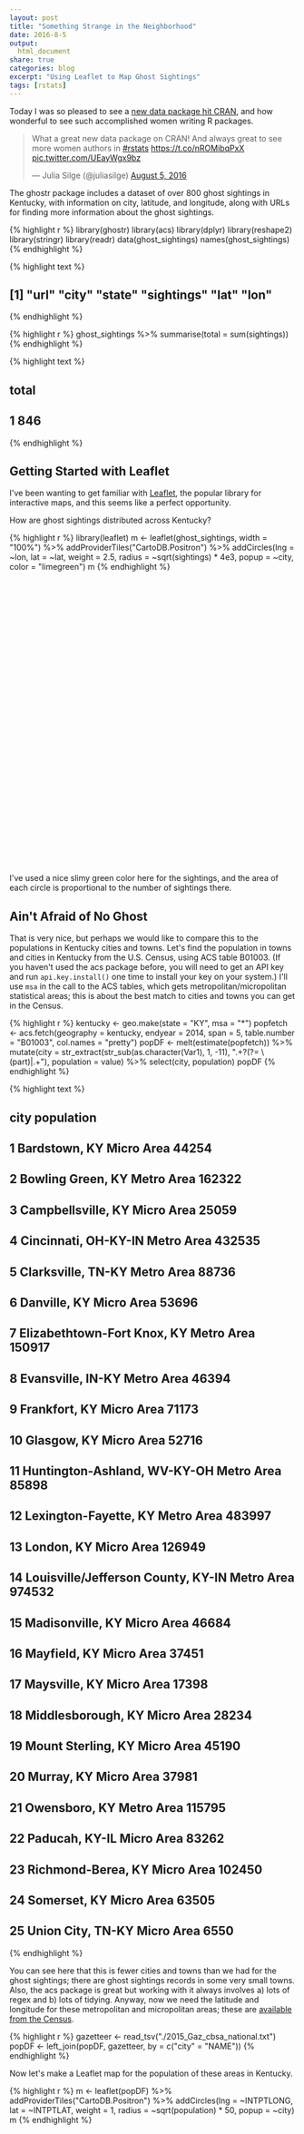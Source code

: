```yaml
---
layout: post
title: "Something Strange in the Neighborhood"
date: 2016-8-5
output:
  html_document
share: true
categories: blog
excerpt: "Using Leaflet to Map Ghost Sightings"
tags: [rstats]
---
```




Today I was so pleased to see a [new data package hit CRAN](https://cran.r-project.org/web/packages/ghostr/), and how wonderful to see such accomplished women writing R packages.

<blockquote class="twitter-tweet" data-lang="en"><p lang="en" dir="ltr">What a great new data package on CRAN! And always great to see more women authors in <a href="https://twitter.com/hashtag/rstats?src=hash">#rstats</a> <a href="https://t.co/nROMibqPxX">https://t.co/nROMibqPxX</a> <a href="https://t.co/UEayWgx9bz">pic.twitter.com/UEayWgx9bz</a></p>&mdash; Julia Silge (@juliasilge) <a href="https://twitter.com/juliasilge/status/761551224646668289">August 5, 2016</a></blockquote>
<script async src="http://platform.twitter.com/widgets.js" charset="utf-8"></script>

The ghostr package includes a dataset of over 800 ghost sightings in Kentucky, with information on city, latitude, and longitude, along with URLs for finding more information about the ghost sightings.


{% highlight r %}
library(ghostr)
library(acs)
library(dplyr)
library(reshape2)
library(stringr)
library(readr)
data(ghost_sightings)
names(ghost_sightings)
{% endhighlight %}



{% highlight text %}
## [1] "url"       "city"      "state"     "sightings" "lat"       "lon"
{% endhighlight %}



{% highlight r %}
ghost_sightings %>% summarise(total = sum(sightings))
{% endhighlight %}



{% highlight text %}
##   total
## 1   846
{% endhighlight %}

## Getting Started with Leaflet

I've been wanting to get familiar with [Leaflet](https://rstudio.github.io/leaflet/), the popular library for interactive maps, and this seems like a perfect opportunity.

How are ghost sightings distributed across Kentucky?


{% highlight r %}
library(leaflet)
m <- leaflet(ghost_sightings, width = "100%") %>%
        addProviderTiles("CartoDB.Positron") %>%
        addCircles(lng = ~lon, lat = ~lat, weight = 2.5,
                   radius = ~sqrt(sightings) * 4e3, popup = ~city,
                   color = "limegreen")
m
{% endhighlight %}

<!--html_preserve--><div id="htmlwidget-4571" style="width:100%;height:504px;" class="leaflet html-widget"></div>
<script type="application/json" data-for="htmlwidget-4571">{"x":{"calls":[{"method":"addProviderTiles","args":["CartoDB.Positron",null,null,{"errorTileUrl":"","noWrap":false,"zIndex":null,"unloadInvisibleTiles":null,"updateWhenIdle":null,"detectRetina":false,"reuseTiles":false}]},{"method":"addCircles","args":[[36.65171,36.859969,36.690899,38.959508,36.694777,36.76229,37.319255,38.489803,36.804808,36.83342,38.478414,37.734016,38.262293,36.866477,37.809228,36.870611,37.571753,37.396769,37.401992,38.592563,37.62038,39.106449,37.160043,36.964815,36.857278,37.568694,38.520628,37.545613,37.91034,37.619264,37.378667,37.476199,37.787563,36.968522,37.494236,38.062395,38.682572,37.192547,37.348702,39.02756,36.988966,38.786457,36.86505,37.538935,36.722307,37.343397,37.734253,38.680896,38.404804,37.136717,36.783977,37.417268,37.495333,37.476712,37.859248,36.90398,37.83339,36.826754,37.102841,36.759779,37.26704,36.948699,37.743376,39.083671,37.464527,38.324236,38.782844,36.978148,38.390353,37.645633,37.167268,39.112838,36.741682,38.682012,37.623154,37.274212,37.189532,37.516476,37.588949,37.094497,36.980056,37.929235,37.703065,39.016728,37.278411,36.863889,37.892149,38.1051,38.676737,36.799428,36.669649,37.066744,36.829984,37.934257,38.52258,38.4223,38.99895,37.636164,36.663447,37.916104,39.075061,36.642861,38.200906,36.722263,39.047205,36.504228,36.639778,38.209797,38.737563,36.939811,36.995884,37.601728,37.063394,37.25171,36.942589,38.332581,37.260894,38.573135,37.201154,37.892844,36.648378,37.786206,37.417267,36.764777,37.254167,36.843144,37.751726,37.762298,37.451159,37.900055,37.24954,39.066147,36.882588,37.836154,37.391768,38.293412,36.865601,37.179496,37.077313,37.49511,37.473132,37.160925,38.943118,37.866483,37.700638,37.880343,37.445046,37.553146,37.16732,37.586743,37.003698,37.943411,36.853701,37.085054,38.407567,37.619525,37.531766,39.048116,38.037297,37.348154,37.480054,36.920165,36.986434,37.936997,38.040584,37.318406,37.024533,37.493103,38.435901,37.128977,38.114254,38.252665,37.82593,37.917315,36.852033,37.328101,37.153701,37.332829,37.572876,36.741724,37.135,38.641185,37.35038,36.607257,38.150908,37.163333,36.829794,38.183971,37.683378,37.236712,38.056468,37.352862,38.050063,37.937016,37.272275,36.610333,37.071667,37.383656,39.091449,37.880634,36.665047,38.300081,37.372778,37.771907,38.144802,37.083389,37.616667,37.814538,38.209799,38.462288,38.548121,37.650351,38.310625,37.733106,37.479267,36.76203,37.142796,37.665653,37.109216,38.345068,37.397545,37.840346,37.851156,37.747857,37.74951,37.900961,37.673933,37.387048,36.828696,38.298056,38.517303,37.056179,36.84532,37.415878,38.120081,37.917388,37.752592,37.486196,38.086474,37.177022,36.753378,37.606989,38.212014,37.988399,36.694528,38.22257,37.795084,37.798376,37.092022,37.524226,38.72091,37.857173,37.685341,38.271739,37.53119,37.845637,36.832282,36.88401,36.920326,38.03173,37.868611,36.70228,36.723933,36.788419,37.60227,37.771207,38.599243,38.818093,38.052576,37.182873,37.335104,37.74258,38.137015,38.875619,37.844263,38.783396,36.565615,38.179529,37.921476,37.08311,37.999516,38.478607,37.118432,37.683107,36.723412,36.964775,36.743417,38.638125,37.862023,37.990079,36.642281,36.904809,37.178982,37.680278],[-86.261378,-83.248116,-85.134678,-84.387995,-88.278369,-85.010229,-83.970483,-82.828222,-83.64575,-83.841589,-82.637939,-82.756975,-85.057731,-83.888814,-85.466902,-89.009787,-83.70686,-82.654322,-86.875826,-85.317734,-82.269029,-84.478831,-87.02833,-82.948495,-88.350315,-84.296322,-84.384383,-86.153581,-85.316622,-82.843773,-85.903023,-83.674914,-85.672737,-86.480804,-85.148848,-85.710249,-84.065763,-86.267755,-83.476296,-84.724113,-84.59994,-84.369659,-87.835295,-87.258332,-83.622138,-85.341907,-83.547409,-85.179398,-82.600437,-85.95692,-83.228233,-86.996106,-86.221361,-87.820016,-83.918532,-83.068778,-86.632762,-83.453522,-85.30635,-89.1034,-83.212674,-84.096876,-87.703906,-84.508554,-84.506604,-85.472459,-84.605221,-82.988495,-84.294101,-84.77217,-87.692507,-84.47272,-88.295514,-84.589943,-82.723769,-87.511944,-84.11771,-82.806713,-86.0558,-88.080301,-85.612191,-86.179414,-85.864941,-84.600777,-84.658555,-83.194167,-83.445067,-85.7589,-84.330214,-88.791361,-88.528051,-84.599941,-83.770031,-82.887386,-82.717108,-83.733808,-84.626611,-86.717487,-87.47739,-85.956247,-84.447163,-83.927702,-84.873284,-86.577218,-84.559917,-88.874226,-85.796644,-84.558831,-85.058284,-83.843256,-85.911921,-85.905519,-85.422464,-87.279719,-84.008263,-82.948502,-85.498855,-82.830168,-87.178885,-86.221916,-87.166392,-82.793494,-87.480834,-88.295313,-85.786111,-83.321848,-86.413588,-84.843285,-86.90916,-86.754988,-83.193228,-84.703189,-83.878536,-87.590013,-82.729046,-83.658804,-87.488619,-85.906918,-83.391572,-82.843615,-84.815783,-83.373237,-84.544109,-82.538763,-83.973813,-86.283862,-87.143885,-83.383513,-82.92905,-84.793838,-84.161044,-84.641887,-83.157117,-88.886727,-85.378847,-84.577996,-82.790716,-84.508831,-84.896617,-82.955163,-86.293864,-83.190305,-86.947219,-86.902215,-84.503716,-84.939398,-84.075209,-87.131941,-84.967173,-84.083265,-82.603212,-85.758456,-82.401257,-82.731825,-83.354072,-87.498888,-83.761864,-88.081135,-82.752659,-88.636715,-82.776111,-83.744365,-82.694046,-83.714285,-84.683834,-82.749722,-84.849113,-83.432684,-87.916692,-87.475276,-83.943256,-84.340492,-85.545788,-85.991631,-85.891082,-88.314761,-84.748056,-87.642784,-84.495776,-84.572996,-87.442788,-83.174065,-84.268056,-87.111168,-83.764085,-88.600048,-84.409444,-82.807105,-84.252987,-85.303568,-84.999673,-84.951623,-85.487459,-86.988883,-82.518763,-83.694918,-82.92384,-82.771549,-87.881959,-85.615517,-87.76279,-85.94913,-87.354172,-84.294654,-85.969963,-82.747112,-87.546675,-82.537375,-84.116322,-82.748056,-82.697663,-85.088567,-86.887219,-87.265553,-83.614635,-84.858336,-83.068782,-84.090485,-83.126284,-84.635777,-86.190542,-87.528617,-85.223567,-85.715792,-83.958816,-85.355235,-83.704081,-87.761964,-84.604108,-85.893019,-82.958228,-87.414127,-85.222182,-84.686335,-84.661888,-83.858252,-83.534594,-85.702456,-88.520048,-85.342453,-82.597222,-85.69164,-87.262783,-83.819089,-87.113052,-82.757937,-83.318795,-84.660609,-84.729946,-83.148226,-82.579599,-84.144095,-85.074398,-84.610221,-82.417369,-84.901615,-88.811168,-82.871276,-83.259622,-88.74422,-85.943575,-85.475454,-82.826826,-86.87138,-84.470494,-89.089235,-84.159656,-84.560498,-84.66161,-84.17965,-88.738942,-84.08882,-83.302123,-83.684167],[4000,5656.85424949238,5656.85424949238,4000,4000,5656.85424949238,5656.85424949238,4000,4000,6928.20323027551,17888.5438199983,5656.85424949238,4000,6928.20323027551,5656.85424949238,4000,4000,5656.85424949238,4000,4000,4000,12000,4000,4000,8000,5656.85424949238,4000,5656.85424949238,8944.27190999916,5656.85424949238,4000,5656.85424949238,4000,17888.5438199983,6928.20323027551,4000,4000,4000,8000,8000,4000,5656.85424949238,4000,5656.85424949238,4000,6928.20323027551,8000,4000,4000,4000,5656.85424949238,4000,4000,4000,4000,4000,5656.85424949238,8000,4000,5656.85424949238,4000,17888.5438199983,4000,12000,4000,4000,5656.85424949238,5656.85424949238,8944.27190999916,8944.27190999916,6928.20323027551,5656.85424949238,4000,5656.85424949238,5656.85424949238,4000,4000,6928.20323027551,4000,5656.85424949238,5656.85424949238,4000,5656.85424949238,4000,5656.85424949238,5656.85424949238,4000,4000,12000,4000,5656.85424949238,6928.20323027551,8000,5656.85424949238,4000,5656.85424949238,5656.85424949238,5656.85424949238,24331.0501211929,24657.6560118759,14966.6295470958,4000,5656.85424949238,4000,4000,4000,4000,11313.7084989848,6928.20323027551,5656.85424949238,6928.20323027551,4000,4000,4000,4000,8000,4000,4000,8944.27190999916,6928.20323027551,4000,4000,4000,5656.85424949238,4000,5656.85424949238,4000,5656.85424949238,8000,4000,8000,4000,4000,14422.205101856,5656.85424949238,4000,5656.85424949238,8944.27190999916,4000,4000,5656.85424949238,4000,4000,6928.20323027551,5656.85424949238,4000,8000,5656.85424949238,4000,4000,5656.85424949238,4000,4000,4000,5656.85424949238,9797.95897113271,6928.20323027551,8000,8944.27190999916,5656.85424949238,4000,4000,6928.20323027551,5656.85424949238,8944.27190999916,8944.27190999916,5656.85424949238,8944.27190999916,4000,8944.27190999916,4000,12649.1106406735,4000,5656.85424949238,4000,5656.85424949238,4000,5656.85424949238,4000,8000,5656.85424949238,4000,4000,13856.406460551,4000,4000,6928.20323027551,4000,5656.85424949238,4000,8000,6928.20323027551,4000,4000,5656.85424949238,13266.4991614216,4000,4000,16000,8000,6928.20323027551,4000,4000,24331.0501211929,6928.20323027551,11313.7084989848,4000,4000,6928.20323027551,4000,4000,9797.95897113271,4000,4000,6928.20323027551,6928.20323027551,4000,5656.85424949238,5656.85424949238,4000,4000,8000,4000,10583.0052442584,4000,5656.85424949238,5656.85424949238,4000,5656.85424949238,4000,4000,5656.85424949238,4000,5656.85424949238,8000,4000,4000,5656.85424949238,4000,4000,11313.7084989848,4000,5656.85424949238,8000,4000,5656.85424949238,4000,4000,12000,4000,5656.85424949238,4000,5656.85424949238,4000,8000,4000,4000,4000,8000,10583.0052442584,4000,9797.95897113271,5656.85424949238,4000,6928.20323027551,4000,4000,4000,5656.85424949238,4000,5656.85424949238,5656.85424949238,4000,6928.20323027551,8000,5656.85424949238,5656.85424949238,5656.85424949238,6928.20323027551,4000,5656.85424949238,4000,5656.85424949238,6928.20323027551,5656.85424949238,4000,9797.95897113271,4000,6928.20323027551,11313.7084989848,4000,4000,4000,4000],null,null,{"lineCap":null,"lineJoin":null,"clickable":true,"pointerEvents":null,"className":"","stroke":true,"color":"limegreen","weight":2.5,"opacity":0.5,"fill":true,"fillColor":"limegreen","fillOpacity":0.2,"dashArray":null},["Adolphus","Ages Brookside","Albany","Alexandria","Almo","Alpha","Annville","Argillite","Arjay","Artemus","Ashland","Auxier","Bagdad","Barbourville","Bardstown","Bardwell","Beattyville","Beaver","Beaver Dam","Bedford","Belfry","Bellevue","Belton","Benham","Benton","Berea","Berry","Big Clifty","Bloomfield","Blue River","Bonnieville","Booneville","Boston","Bowling Green","Bradfordsville","Brooks","Brooksville","Brownsville","Buckhorn","Burlington","Burnside","Butler","Cadiz","Calhoun","Calvin","Campbellsville","Campton","Carrollton","Catlettsburg","Cave City","Cawood","Centertown","Clarkson","Clay","Clay City","Closplint","Cloverport","Coldiron","Columbia","Columbus","Combs","Corbin","Corydon","Covington","Crab Orchard","Crestwood","Crittenden","Cumberland","Cynthiana","Danville","Dawson Springs","Dayton","Dexter","Dry Ridge","Dwale","Earlington","East Bernstadt","Eastern","Eastview","Eddyville","Edmonton","Ekron","Elizabethtown","Erlanger","Eubank","Evarts","Ezel","Fairdale","Falmouth","Fancy Farm","Farmington","Ferguson","Flat Lick","Flatgap","Flatwoods","Flemingsburg","Florence","Fordsville","Fort Campbell","Fort Knox","Fort Thomas","Frakes","Frankfort","Franklin","Ft Mitchell","Fulton","Gamaliel","Georgetown","Ghent","Girdler","Glasgow","Glendale","Gradyville","Graham","Gray","Grayson","Greensburg","Greenup","Greenville","Guston","Guthrie","Hagerhill","Hanson","Hardin","Hardyville","Harlan","Harned","Harrodsburg","Hartford","Hawesville","Hazard","Hebron","Heidrick","Henderson","Hi Hat","Hillsboro","Hopkinsville","Horse Cave","Hoskinston","Hueysville","Hustonville","Hyden","Independence","Inez","Irvine","Irvington","Island","Jackson","Jeremiah","Junction City","Keavy","Keene","Kenvir","Kevil","La Grange","Lancaster","Langley","Latonia","Lawrenceburg","Leburn","Leitchfield","Lejunior","Lewisburg","Lewisport","Lexington","Liberty","Lily","Livermore","Lockport","London","Louisa","Louisville","Lovely","Lowmansville","Loyall","Madisonville","Manchester","Marion","Martin","Mayfield","Mayking","Maysville","Melvin","Middlesboro","Midway","Millstone","Monticello","Morehead","Morganfield","Mortons Gap","Mount Sterling","Mount Vernon","Mount Washington","Muldraugh","Munfordville","Murray","Nancy","Nebo","Newport","Nicholasville","Oak Grove","Olive Hill","Orlando","Owensboro","Owingsville","Paducah","Paint Lick","Paintsville","Paris","Pendleton","Perry Park","Perryville","Pewee Valley","Philpot","Pikeville","Pineville","Premium","Prestonsburg","Princeton","Prospect","Providence","Radcliff","Reed","Richmond","Rineyville","River","Robards","Robinson Creek","Rockholds","Rush","Russell","Russell Springs","Russellville","Sacramento","Salt Lick","Salvisa","Salyersville","Sandgap","Sandy Hook","Science Hill","Scottsville","Sebree","Shelbyville","Shepherdsville","Siler","Simpsonville","Slade","Smith Mills","Somerset","Sonora","South Shore","Spottsville","Springfield","Stamping Ground","Stanford","Stanton","Stoney Fork","Summer Shade","Symsonia","Taylorsville","Tomahawk","Tompkinsville","Trenton","Trosper","Utica","Van Lear","Vanceburg","Verona","Versailles","Viper","Virgie","Waco","Waddy","Walton","Warfield","Warsaw","Water Valley","Webbville","West Liberty","West Paducah","West Point","Westport","Whitesburg","Whitesville","Whitley City","Wickliffe","Williamsburg","Williamstown","Wilmore","Winchester","Wingo","Woodbine","Wooton","Zoe"]]}],"limits":{"lat":[36.504228,39.112838],"lng":[-89.1034,-82.269029]}},"evals":[],"jsHooks":[]}</script><!--/html_preserve-->

I've used a nice slimy green color here for the sightings, and the area of each circle is proportional to the number of sightings there.

## Ain't Afraid of No Ghost

That is very nice, but perhaps we would like to compare this to the populations in Kentucky cities and towns. Let's find the population in towns and cities in Kentucky from the U.S. Census, using ACS table B01003. (If you haven't used the acs package before, you will need to get an API key and run `api.key.install()` one time to install your key on your system.) I'll use `msa` in the call to the ACS tables, which gets metropolitan/micropolitan statistical areas; this is about the best match to cities and towns you can get in the Census.


{% highlight r %}
kentucky <- geo.make(state = "KY", msa = "*")
popfetch <- acs.fetch(geography = kentucky, 
                      endyear = 2014,
                      span = 5, 
                      table.number = "B01003",
                      col.names = "pretty")
popDF <- melt(estimate(popfetch)) %>%
        mutate(city = str_extract(str_sub(as.character(Var1), 1, -11), ".+?(?= \\(part)|.+"),
               population = value) %>%
        select(city, population)
popDF
{% endhighlight %}



{% highlight text %}
##                                             city population
## 1                       Bardstown, KY Micro Area      44254
## 2                   Bowling Green, KY Metro Area     162322
## 3                  Campbellsville, KY Micro Area      25059
## 4                Cincinnati, OH-KY-IN Metro Area     432535
## 5                  Clarksville, TN-KY Metro Area      88736
## 6                        Danville, KY Micro Area      53696
## 7         Elizabethtown-Fort Knox, KY Metro Area     150917
## 8                   Evansville, IN-KY Metro Area      46394
## 9                       Frankfort, KY Micro Area      71173
## 10                        Glasgow, KY Micro Area      52716
## 11       Huntington-Ashland, WV-KY-OH Metro Area      85898
## 12              Lexington-Fayette, KY Metro Area     483997
## 13                         London, KY Micro Area     126949
## 14 Louisville/Jefferson County, KY-IN Metro Area     974532
## 15                   Madisonville, KY Micro Area      46684
## 16                       Mayfield, KY Micro Area      37451
## 17                      Maysville, KY Micro Area      17398
## 18                 Middlesborough, KY Micro Area      28234
## 19                 Mount Sterling, KY Micro Area      45190
## 20                         Murray, KY Micro Area      37981
## 21                      Owensboro, KY Metro Area     115795
## 22                     Paducah, KY-IL Micro Area      83262
## 23                 Richmond-Berea, KY Micro Area     102450
## 24                       Somerset, KY Micro Area      63505
## 25                  Union City, TN-KY Micro Area       6550
{% endhighlight %}

You can see here that this is fewer cities and towns than we had for the ghost sightings; there are ghost sightings records in some very small towns. Also, the acs package is great but working with it always involves a) lots of regex and b) lots of tidying. Anyway, now we need the latitude and longitude for these metropolitan and micropolitan areas; these are [available from the Census](https://www.census.gov/geo/maps-data/data/gazetteer2015.html). 


{% highlight r %}
gazetteer <- read_tsv("./2015_Gaz_cbsa_national.txt")
popDF <- left_join(popDF, gazetteer, by = c("city" = "NAME"))
{% endhighlight %}

Now let's make a Leaflet map for the population of these areas in Kentucky.


{% highlight r %}
m <- leaflet(popDF) %>%
        addProviderTiles("CartoDB.Positron") %>%
        addCircles(lng = ~INTPTLONG, lat = ~INTPTLAT, weight = 1,
                   radius = ~sqrt(population) * 50, popup = ~city)
m
{% endhighlight %}

<!--html_preserve--><div id="htmlwidget-9825" style="width:504px;height:504px;" class="leaflet html-widget"></div>
<script type="application/json" data-for="htmlwidget-9825">{"x":{"calls":[{"method":"addProviderTiles","args":["CartoDB.Positron",null,null,{"errorTileUrl":"","noWrap":false,"zIndex":null,"unloadInvisibleTiles":null,"updateWhenIdle":null,"detectRetina":false,"reuseTiles":false}]},{"method":"addCircles","args":[[37.803188,37.046821,37.366184,39.069458,36.749207,37.507848,37.73298,38.02007,38.120504,36.967571,38.373691,38.102844,36.92061,38.33524,37.31107,36.723344,38.594164,36.72268,38.036623,36.620978,37.693723,37.134181,37.57168,37.108312,36.408823],[-85.465955,-86.397068,-85.327836,-84.427153,-87.558283,-84.735684,-85.972171,-87.586166,-84.938336,-85.815497,-82.385193,-84.438572,-84.045368,-85.668941,-87.542196,-88.649897,-83.828006,-83.681046,-83.74588,-88.274086,-87.077058,-88.656668,-84.296264,-84.579986,-89.162683],[10518.3173559272,20144.6022546984,7915.01737205927,32883.6965683604,14894.2942095287,11586.1986863682,19424.0186367291,10769.6332342378,13339.1341548093,11479.982578384,14654.1802909613,34784.9464567649,17814.9515856766,49359.1936725064,10803.2402546643,9676.13042491677,6595.07391922183,8401.48796345028,10628.9698466032,9744.35734155927,17014.3321937712,14427.5777592775,16003.9057732792,12600.0992059587,4046.60351405966],null,null,{"lineCap":null,"lineJoin":null,"clickable":true,"pointerEvents":null,"className":"","stroke":true,"color":"#03F","weight":1,"opacity":0.5,"fill":true,"fillColor":"#03F","fillOpacity":0.2,"dashArray":null},["Bardstown, KY Micro Area","Bowling Green, KY Metro Area","Campbellsville, KY Micro Area","Cincinnati, OH-KY-IN Metro Area","Clarksville, TN-KY Metro Area","Danville, KY Micro Area","Elizabethtown-Fort Knox, KY Metro Area","Evansville, IN-KY Metro Area","Frankfort, KY Micro Area","Glasgow, KY Micro Area","Huntington-Ashland, WV-KY-OH Metro Area","Lexington-Fayette, KY Metro Area","London, KY Micro Area","Louisville/Jefferson County, KY-IN Metro Area","Madisonville, KY Micro Area","Mayfield, KY Micro Area","Maysville, KY Micro Area","Middlesborough, KY Micro Area","Mount Sterling, KY Micro Area","Murray, KY Micro Area","Owensboro, KY Metro Area","Paducah, KY-IL Micro Area","Richmond-Berea, KY Micro Area","Somerset, KY Micro Area","Union City, TN-KY Micro Area"]]}],"limits":{"lat":[36.408823,39.069458],"lng":[-89.162683,-82.385193]}},"evals":[],"jsHooks":[]}</script><!--/html_preserve-->

Actually, let's bind these data frames together and map them at the same time to compare.


{% highlight r %}
mapDF <- bind_rows(popDF %>%
                           mutate(lat = INTPTLAT, long = INTPTLONG, 
                                  weight = 1, radius = sqrt(population) * 50, 
                                  type = "Population") %>%
                           select(lat, long, city, weight, radius, type),
                   ghost_sightings %>% 
                           mutate(lat = lat, long = lon, city = city, 
                                  weight = 2.5, radius = sqrt(sightings) * 4e3, 
                                  type = "Ghost Sighting") %>%
                           select(lat, long, city, weight, radius, type))
typepal <- colorFactor(c("limegreen", "blue"), mapDF$type)
m <- leaflet(mapDF) %>%
        addProviderTiles("CartoDB.Positron") %>%
        addCircles(lng = ~long, lat = ~lat, weight = ~weight,
                   radius = ~radius, popup = ~city, color = ~typepal(type)) %>%
        addLegend(pal = typepal, values = ~type, title = NULL)
m
{% endhighlight %}

<!--html_preserve--><div id="htmlwidget-329" style="width:504px;height:504px;" class="leaflet html-widget"></div>
<script type="application/json" data-for="htmlwidget-329">{"x":{"calls":[{"method":"addProviderTiles","args":["CartoDB.Positron",null,null,{"errorTileUrl":"","noWrap":false,"zIndex":null,"unloadInvisibleTiles":null,"updateWhenIdle":null,"detectRetina":false,"reuseTiles":false}]},{"method":"addCircles","args":[[37.803188,37.046821,37.366184,39.069458,36.749207,37.507848,37.73298,38.02007,38.120504,36.967571,38.373691,38.102844,36.92061,38.33524,37.31107,36.723344,38.594164,36.72268,38.036623,36.620978,37.693723,37.134181,37.57168,37.108312,36.408823,36.65171,36.859969,36.690899,38.959508,36.694777,36.76229,37.319255,38.489803,36.804808,36.83342,38.478414,37.734016,38.262293,36.866477,37.809228,36.870611,37.571753,37.396769,37.401992,38.592563,37.62038,39.106449,37.160043,36.964815,36.857278,37.568694,38.520628,37.545613,37.91034,37.619264,37.378667,37.476199,37.787563,36.968522,37.494236,38.062395,38.682572,37.192547,37.348702,39.02756,36.988966,38.786457,36.86505,37.538935,36.722307,37.343397,37.734253,38.680896,38.404804,37.136717,36.783977,37.417268,37.495333,37.476712,37.859248,36.90398,37.83339,36.826754,37.102841,36.759779,37.26704,36.948699,37.743376,39.083671,37.464527,38.324236,38.782844,36.978148,38.390353,37.645633,37.167268,39.112838,36.741682,38.682012,37.623154,37.274212,37.189532,37.516476,37.588949,37.094497,36.980056,37.929235,37.703065,39.016728,37.278411,36.863889,37.892149,38.1051,38.676737,36.799428,36.669649,37.066744,36.829984,37.934257,38.52258,38.4223,38.99895,37.636164,36.663447,37.916104,39.075061,36.642861,38.200906,36.722263,39.047205,36.504228,36.639778,38.209797,38.737563,36.939811,36.995884,37.601728,37.063394,37.25171,36.942589,38.332581,37.260894,38.573135,37.201154,37.892844,36.648378,37.786206,37.417267,36.764777,37.254167,36.843144,37.751726,37.762298,37.451159,37.900055,37.24954,39.066147,36.882588,37.836154,37.391768,38.293412,36.865601,37.179496,37.077313,37.49511,37.473132,37.160925,38.943118,37.866483,37.700638,37.880343,37.445046,37.553146,37.16732,37.586743,37.003698,37.943411,36.853701,37.085054,38.407567,37.619525,37.531766,39.048116,38.037297,37.348154,37.480054,36.920165,36.986434,37.936997,38.040584,37.318406,37.024533,37.493103,38.435901,37.128977,38.114254,38.252665,37.82593,37.917315,36.852033,37.328101,37.153701,37.332829,37.572876,36.741724,37.135,38.641185,37.35038,36.607257,38.150908,37.163333,36.829794,38.183971,37.683378,37.236712,38.056468,37.352862,38.050063,37.937016,37.272275,36.610333,37.071667,37.383656,39.091449,37.880634,36.665047,38.300081,37.372778,37.771907,38.144802,37.083389,37.616667,37.814538,38.209799,38.462288,38.548121,37.650351,38.310625,37.733106,37.479267,36.76203,37.142796,37.665653,37.109216,38.345068,37.397545,37.840346,37.851156,37.747857,37.74951,37.900961,37.673933,37.387048,36.828696,38.298056,38.517303,37.056179,36.84532,37.415878,38.120081,37.917388,37.752592,37.486196,38.086474,37.177022,36.753378,37.606989,38.212014,37.988399,36.694528,38.22257,37.795084,37.798376,37.092022,37.524226,38.72091,37.857173,37.685341,38.271739,37.53119,37.845637,36.832282,36.88401,36.920326,38.03173,37.868611,36.70228,36.723933,36.788419,37.60227,37.771207,38.599243,38.818093,38.052576,37.182873,37.335104,37.74258,38.137015,38.875619,37.844263,38.783396,36.565615,38.179529,37.921476,37.08311,37.999516,38.478607,37.118432,37.683107,36.723412,36.964775,36.743417,38.638125,37.862023,37.990079,36.642281,36.904809,37.178982,37.680278],[-85.465955,-86.397068,-85.327836,-84.427153,-87.558283,-84.735684,-85.972171,-87.586166,-84.938336,-85.815497,-82.385193,-84.438572,-84.045368,-85.668941,-87.542196,-88.649897,-83.828006,-83.681046,-83.74588,-88.274086,-87.077058,-88.656668,-84.296264,-84.579986,-89.162683,-86.261378,-83.248116,-85.134678,-84.387995,-88.278369,-85.010229,-83.970483,-82.828222,-83.64575,-83.841589,-82.637939,-82.756975,-85.057731,-83.888814,-85.466902,-89.009787,-83.70686,-82.654322,-86.875826,-85.317734,-82.269029,-84.478831,-87.02833,-82.948495,-88.350315,-84.296322,-84.384383,-86.153581,-85.316622,-82.843773,-85.903023,-83.674914,-85.672737,-86.480804,-85.148848,-85.710249,-84.065763,-86.267755,-83.476296,-84.724113,-84.59994,-84.369659,-87.835295,-87.258332,-83.622138,-85.341907,-83.547409,-85.179398,-82.600437,-85.95692,-83.228233,-86.996106,-86.221361,-87.820016,-83.918532,-83.068778,-86.632762,-83.453522,-85.30635,-89.1034,-83.212674,-84.096876,-87.703906,-84.508554,-84.506604,-85.472459,-84.605221,-82.988495,-84.294101,-84.77217,-87.692507,-84.47272,-88.295514,-84.589943,-82.723769,-87.511944,-84.11771,-82.806713,-86.0558,-88.080301,-85.612191,-86.179414,-85.864941,-84.600777,-84.658555,-83.194167,-83.445067,-85.7589,-84.330214,-88.791361,-88.528051,-84.599941,-83.770031,-82.887386,-82.717108,-83.733808,-84.626611,-86.717487,-87.47739,-85.956247,-84.447163,-83.927702,-84.873284,-86.577218,-84.559917,-88.874226,-85.796644,-84.558831,-85.058284,-83.843256,-85.911921,-85.905519,-85.422464,-87.279719,-84.008263,-82.948502,-85.498855,-82.830168,-87.178885,-86.221916,-87.166392,-82.793494,-87.480834,-88.295313,-85.786111,-83.321848,-86.413588,-84.843285,-86.90916,-86.754988,-83.193228,-84.703189,-83.878536,-87.590013,-82.729046,-83.658804,-87.488619,-85.906918,-83.391572,-82.843615,-84.815783,-83.373237,-84.544109,-82.538763,-83.973813,-86.283862,-87.143885,-83.383513,-82.92905,-84.793838,-84.161044,-84.641887,-83.157117,-88.886727,-85.378847,-84.577996,-82.790716,-84.508831,-84.896617,-82.955163,-86.293864,-83.190305,-86.947219,-86.902215,-84.503716,-84.939398,-84.075209,-87.131941,-84.967173,-84.083265,-82.603212,-85.758456,-82.401257,-82.731825,-83.354072,-87.498888,-83.761864,-88.081135,-82.752659,-88.636715,-82.776111,-83.744365,-82.694046,-83.714285,-84.683834,-82.749722,-84.849113,-83.432684,-87.916692,-87.475276,-83.943256,-84.340492,-85.545788,-85.991631,-85.891082,-88.314761,-84.748056,-87.642784,-84.495776,-84.572996,-87.442788,-83.174065,-84.268056,-87.111168,-83.764085,-88.600048,-84.409444,-82.807105,-84.252987,-85.303568,-84.999673,-84.951623,-85.487459,-86.988883,-82.518763,-83.694918,-82.92384,-82.771549,-87.881959,-85.615517,-87.76279,-85.94913,-87.354172,-84.294654,-85.969963,-82.747112,-87.546675,-82.537375,-84.116322,-82.748056,-82.697663,-85.088567,-86.887219,-87.265553,-83.614635,-84.858336,-83.068782,-84.090485,-83.126284,-84.635777,-86.190542,-87.528617,-85.223567,-85.715792,-83.958816,-85.355235,-83.704081,-87.761964,-84.604108,-85.893019,-82.958228,-87.414127,-85.222182,-84.686335,-84.661888,-83.858252,-83.534594,-85.702456,-88.520048,-85.342453,-82.597222,-85.69164,-87.262783,-83.819089,-87.113052,-82.757937,-83.318795,-84.660609,-84.729946,-83.148226,-82.579599,-84.144095,-85.074398,-84.610221,-82.417369,-84.901615,-88.811168,-82.871276,-83.259622,-88.74422,-85.943575,-85.475454,-82.826826,-86.87138,-84.470494,-89.089235,-84.159656,-84.560498,-84.66161,-84.17965,-88.738942,-84.08882,-83.302123,-83.684167],[10518.3173559272,20144.6022546984,7915.01737205927,32883.6965683604,14894.2942095287,11586.1986863682,19424.0186367291,10769.6332342378,13339.1341548093,11479.982578384,14654.1802909613,34784.9464567649,17814.9515856766,49359.1936725064,10803.2402546643,9676.13042491677,6595.07391922183,8401.48796345028,10628.9698466032,9744.35734155927,17014.3321937712,14427.5777592775,16003.9057732792,12600.0992059587,4046.60351405966,4000,5656.85424949238,5656.85424949238,4000,4000,5656.85424949238,5656.85424949238,4000,4000,6928.20323027551,17888.5438199983,5656.85424949238,4000,6928.20323027551,5656.85424949238,4000,4000,5656.85424949238,4000,4000,4000,12000,4000,4000,8000,5656.85424949238,4000,5656.85424949238,8944.27190999916,5656.85424949238,4000,5656.85424949238,4000,17888.5438199983,6928.20323027551,4000,4000,4000,8000,8000,4000,5656.85424949238,4000,5656.85424949238,4000,6928.20323027551,8000,4000,4000,4000,5656.85424949238,4000,4000,4000,4000,4000,5656.85424949238,8000,4000,5656.85424949238,4000,17888.5438199983,4000,12000,4000,4000,5656.85424949238,5656.85424949238,8944.27190999916,8944.27190999916,6928.20323027551,5656.85424949238,4000,5656.85424949238,5656.85424949238,4000,4000,6928.20323027551,4000,5656.85424949238,5656.85424949238,4000,5656.85424949238,4000,5656.85424949238,5656.85424949238,4000,4000,12000,4000,5656.85424949238,6928.20323027551,8000,5656.85424949238,4000,5656.85424949238,5656.85424949238,5656.85424949238,24331.0501211929,24657.6560118759,14966.6295470958,4000,5656.85424949238,4000,4000,4000,4000,11313.7084989848,6928.20323027551,5656.85424949238,6928.20323027551,4000,4000,4000,4000,8000,4000,4000,8944.27190999916,6928.20323027551,4000,4000,4000,5656.85424949238,4000,5656.85424949238,4000,5656.85424949238,8000,4000,8000,4000,4000,14422.205101856,5656.85424949238,4000,5656.85424949238,8944.27190999916,4000,4000,5656.85424949238,4000,4000,6928.20323027551,5656.85424949238,4000,8000,5656.85424949238,4000,4000,5656.85424949238,4000,4000,4000,5656.85424949238,9797.95897113271,6928.20323027551,8000,8944.27190999916,5656.85424949238,4000,4000,6928.20323027551,5656.85424949238,8944.27190999916,8944.27190999916,5656.85424949238,8944.27190999916,4000,8944.27190999916,4000,12649.1106406735,4000,5656.85424949238,4000,5656.85424949238,4000,5656.85424949238,4000,8000,5656.85424949238,4000,4000,13856.406460551,4000,4000,6928.20323027551,4000,5656.85424949238,4000,8000,6928.20323027551,4000,4000,5656.85424949238,13266.4991614216,4000,4000,16000,8000,6928.20323027551,4000,4000,24331.0501211929,6928.20323027551,11313.7084989848,4000,4000,6928.20323027551,4000,4000,9797.95897113271,4000,4000,6928.20323027551,6928.20323027551,4000,5656.85424949238,5656.85424949238,4000,4000,8000,4000,10583.0052442584,4000,5656.85424949238,5656.85424949238,4000,5656.85424949238,4000,4000,5656.85424949238,4000,5656.85424949238,8000,4000,4000,5656.85424949238,4000,4000,11313.7084989848,4000,5656.85424949238,8000,4000,5656.85424949238,4000,4000,12000,4000,5656.85424949238,4000,5656.85424949238,4000,8000,4000,4000,4000,8000,10583.0052442584,4000,9797.95897113271,5656.85424949238,4000,6928.20323027551,4000,4000,4000,5656.85424949238,4000,5656.85424949238,5656.85424949238,4000,6928.20323027551,8000,5656.85424949238,5656.85424949238,5656.85424949238,6928.20323027551,4000,5656.85424949238,4000,5656.85424949238,6928.20323027551,5656.85424949238,4000,9797.95897113271,4000,6928.20323027551,11313.7084989848,4000,4000,4000,4000],null,null,{"lineCap":null,"lineJoin":null,"clickable":true,"pointerEvents":null,"className":"","stroke":true,"color":["#0000FF","#0000FF","#0000FF","#0000FF","#0000FF","#0000FF","#0000FF","#0000FF","#0000FF","#0000FF","#0000FF","#0000FF","#0000FF","#0000FF","#0000FF","#0000FF","#0000FF","#0000FF","#0000FF","#0000FF","#0000FF","#0000FF","#0000FF","#0000FF","#0000FF","#32CD32","#32CD32","#32CD32","#32CD32","#32CD32","#32CD32","#32CD32","#32CD32","#32CD32","#32CD32","#32CD32","#32CD32","#32CD32","#32CD32","#32CD32","#32CD32","#32CD32","#32CD32","#32CD32","#32CD32","#32CD32","#32CD32","#32CD32","#32CD32","#32CD32","#32CD32","#32CD32","#32CD32","#32CD32","#32CD32","#32CD32","#32CD32","#32CD32","#32CD32","#32CD32","#32CD32","#32CD32","#32CD32","#32CD32","#32CD32","#32CD32","#32CD32","#32CD32","#32CD32","#32CD32","#32CD32","#32CD32","#32CD32","#32CD32","#32CD32","#32CD32","#32CD32","#32CD32","#32CD32","#32CD32","#32CD32","#32CD32","#32CD32","#32CD32","#32CD32","#32CD32","#32CD32","#32CD32","#32CD32","#32CD32","#32CD32","#32CD32","#32CD32","#32CD32","#32CD32","#32CD32","#32CD32","#32CD32","#32CD32","#32CD32","#32CD32","#32CD32","#32CD32","#32CD32","#32CD32","#32CD32","#32CD32","#32CD32","#32CD32","#32CD32","#32CD32","#32CD32","#32CD32","#32CD32","#32CD32","#32CD32","#32CD32","#32CD32","#32CD32","#32CD32","#32CD32","#32CD32","#32CD32","#32CD32","#32CD32","#32CD32","#32CD32","#32CD32","#32CD32","#32CD32","#32CD32","#32CD32","#32CD32","#32CD32","#32CD32","#32CD32","#32CD32","#32CD32","#32CD32","#32CD32","#32CD32","#32CD32","#32CD32","#32CD32","#32CD32","#32CD32","#32CD32","#32CD32","#32CD32","#32CD32","#32CD32","#32CD32","#32CD32","#32CD32","#32CD32","#32CD32","#32CD32","#32CD32","#32CD32","#32CD32","#32CD32","#32CD32","#32CD32","#32CD32","#32CD32","#32CD32","#32CD32","#32CD32","#32CD32","#32CD32","#32CD32","#32CD32","#32CD32","#32CD32","#32CD32","#32CD32","#32CD32","#32CD32","#32CD32","#32CD32","#32CD32","#32CD32","#32CD32","#32CD32","#32CD32","#32CD32","#32CD32","#32CD32","#32CD32","#32CD32","#32CD32","#32CD32","#32CD32","#32CD32","#32CD32","#32CD32","#32CD32","#32CD32","#32CD32","#32CD32","#32CD32","#32CD32","#32CD32","#32CD32","#32CD32","#32CD32","#32CD32","#32CD32","#32CD32","#32CD32","#32CD32","#32CD32","#32CD32","#32CD32","#32CD32","#32CD32","#32CD32","#32CD32","#32CD32","#32CD32","#32CD32","#32CD32","#32CD32","#32CD32","#32CD32","#32CD32","#32CD32","#32CD32","#32CD32","#32CD32","#32CD32","#32CD32","#32CD32","#32CD32","#32CD32","#32CD32","#32CD32","#32CD32","#32CD32","#32CD32","#32CD32","#32CD32","#32CD32","#32CD32","#32CD32","#32CD32","#32CD32","#32CD32","#32CD32","#32CD32","#32CD32","#32CD32","#32CD32","#32CD32","#32CD32","#32CD32","#32CD32","#32CD32","#32CD32","#32CD32","#32CD32","#32CD32","#32CD32","#32CD32","#32CD32","#32CD32","#32CD32","#32CD32","#32CD32","#32CD32","#32CD32","#32CD32","#32CD32","#32CD32","#32CD32","#32CD32","#32CD32","#32CD32","#32CD32","#32CD32","#32CD32","#32CD32","#32CD32","#32CD32","#32CD32","#32CD32","#32CD32","#32CD32","#32CD32","#32CD32","#32CD32","#32CD32","#32CD32","#32CD32","#32CD32","#32CD32","#32CD32","#32CD32","#32CD32","#32CD32","#32CD32","#32CD32","#32CD32","#32CD32","#32CD32","#32CD32","#32CD32","#32CD32","#32CD32","#32CD32","#32CD32","#32CD32","#32CD32","#32CD32","#32CD32","#32CD32","#32CD32","#32CD32","#32CD32"],"weight":[1,1,1,1,1,1,1,1,1,1,1,1,1,1,1,1,1,1,1,1,1,1,1,1,1,2.5,2.5,2.5,2.5,2.5,2.5,2.5,2.5,2.5,2.5,2.5,2.5,2.5,2.5,2.5,2.5,2.5,2.5,2.5,2.5,2.5,2.5,2.5,2.5,2.5,2.5,2.5,2.5,2.5,2.5,2.5,2.5,2.5,2.5,2.5,2.5,2.5,2.5,2.5,2.5,2.5,2.5,2.5,2.5,2.5,2.5,2.5,2.5,2.5,2.5,2.5,2.5,2.5,2.5,2.5,2.5,2.5,2.5,2.5,2.5,2.5,2.5,2.5,2.5,2.5,2.5,2.5,2.5,2.5,2.5,2.5,2.5,2.5,2.5,2.5,2.5,2.5,2.5,2.5,2.5,2.5,2.5,2.5,2.5,2.5,2.5,2.5,2.5,2.5,2.5,2.5,2.5,2.5,2.5,2.5,2.5,2.5,2.5,2.5,2.5,2.5,2.5,2.5,2.5,2.5,2.5,2.5,2.5,2.5,2.5,2.5,2.5,2.5,2.5,2.5,2.5,2.5,2.5,2.5,2.5,2.5,2.5,2.5,2.5,2.5,2.5,2.5,2.5,2.5,2.5,2.5,2.5,2.5,2.5,2.5,2.5,2.5,2.5,2.5,2.5,2.5,2.5,2.5,2.5,2.5,2.5,2.5,2.5,2.5,2.5,2.5,2.5,2.5,2.5,2.5,2.5,2.5,2.5,2.5,2.5,2.5,2.5,2.5,2.5,2.5,2.5,2.5,2.5,2.5,2.5,2.5,2.5,2.5,2.5,2.5,2.5,2.5,2.5,2.5,2.5,2.5,2.5,2.5,2.5,2.5,2.5,2.5,2.5,2.5,2.5,2.5,2.5,2.5,2.5,2.5,2.5,2.5,2.5,2.5,2.5,2.5,2.5,2.5,2.5,2.5,2.5,2.5,2.5,2.5,2.5,2.5,2.5,2.5,2.5,2.5,2.5,2.5,2.5,2.5,2.5,2.5,2.5,2.5,2.5,2.5,2.5,2.5,2.5,2.5,2.5,2.5,2.5,2.5,2.5,2.5,2.5,2.5,2.5,2.5,2.5,2.5,2.5,2.5,2.5,2.5,2.5,2.5,2.5,2.5,2.5,2.5,2.5,2.5,2.5,2.5,2.5,2.5,2.5,2.5,2.5,2.5,2.5,2.5,2.5,2.5,2.5,2.5,2.5,2.5,2.5,2.5,2.5,2.5,2.5,2.5,2.5,2.5,2.5,2.5,2.5,2.5,2.5,2.5,2.5,2.5,2.5,2.5,2.5,2.5,2.5,2.5,2.5,2.5,2.5],"opacity":0.5,"fill":true,"fillColor":["#0000FF","#0000FF","#0000FF","#0000FF","#0000FF","#0000FF","#0000FF","#0000FF","#0000FF","#0000FF","#0000FF","#0000FF","#0000FF","#0000FF","#0000FF","#0000FF","#0000FF","#0000FF","#0000FF","#0000FF","#0000FF","#0000FF","#0000FF","#0000FF","#0000FF","#32CD32","#32CD32","#32CD32","#32CD32","#32CD32","#32CD32","#32CD32","#32CD32","#32CD32","#32CD32","#32CD32","#32CD32","#32CD32","#32CD32","#32CD32","#32CD32","#32CD32","#32CD32","#32CD32","#32CD32","#32CD32","#32CD32","#32CD32","#32CD32","#32CD32","#32CD32","#32CD32","#32CD32","#32CD32","#32CD32","#32CD32","#32CD32","#32CD32","#32CD32","#32CD32","#32CD32","#32CD32","#32CD32","#32CD32","#32CD32","#32CD32","#32CD32","#32CD32","#32CD32","#32CD32","#32CD32","#32CD32","#32CD32","#32CD32","#32CD32","#32CD32","#32CD32","#32CD32","#32CD32","#32CD32","#32CD32","#32CD32","#32CD32","#32CD32","#32CD32","#32CD32","#32CD32","#32CD32","#32CD32","#32CD32","#32CD32","#32CD32","#32CD32","#32CD32","#32CD32","#32CD32","#32CD32","#32CD32","#32CD32","#32CD32","#32CD32","#32CD32","#32CD32","#32CD32","#32CD32","#32CD32","#32CD32","#32CD32","#32CD32","#32CD32","#32CD32","#32CD32","#32CD32","#32CD32","#32CD32","#32CD32","#32CD32","#32CD32","#32CD32","#32CD32","#32CD32","#32CD32","#32CD32","#32CD32","#32CD32","#32CD32","#32CD32","#32CD32","#32CD32","#32CD32","#32CD32","#32CD32","#32CD32","#32CD32","#32CD32","#32CD32","#32CD32","#32CD32","#32CD32","#32CD32","#32CD32","#32CD32","#32CD32","#32CD32","#32CD32","#32CD32","#32CD32","#32CD32","#32CD32","#32CD32","#32CD32","#32CD32","#32CD32","#32CD32","#32CD32","#32CD32","#32CD32","#32CD32","#32CD32","#32CD32","#32CD32","#32CD32","#32CD32","#32CD32","#32CD32","#32CD32","#32CD32","#32CD32","#32CD32","#32CD32","#32CD32","#32CD32","#32CD32","#32CD32","#32CD32","#32CD32","#32CD32","#32CD32","#32CD32","#32CD32","#32CD32","#32CD32","#32CD32","#32CD32","#32CD32","#32CD32","#32CD32","#32CD32","#32CD32","#32CD32","#32CD32","#32CD32","#32CD32","#32CD32","#32CD32","#32CD32","#32CD32","#32CD32","#32CD32","#32CD32","#32CD32","#32CD32","#32CD32","#32CD32","#32CD32","#32CD32","#32CD32","#32CD32","#32CD32","#32CD32","#32CD32","#32CD32","#32CD32","#32CD32","#32CD32","#32CD32","#32CD32","#32CD32","#32CD32","#32CD32","#32CD32","#32CD32","#32CD32","#32CD32","#32CD32","#32CD32","#32CD32","#32CD32","#32CD32","#32CD32","#32CD32","#32CD32","#32CD32","#32CD32","#32CD32","#32CD32","#32CD32","#32CD32","#32CD32","#32CD32","#32CD32","#32CD32","#32CD32","#32CD32","#32CD32","#32CD32","#32CD32","#32CD32","#32CD32","#32CD32","#32CD32","#32CD32","#32CD32","#32CD32","#32CD32","#32CD32","#32CD32","#32CD32","#32CD32","#32CD32","#32CD32","#32CD32","#32CD32","#32CD32","#32CD32","#32CD32","#32CD32","#32CD32","#32CD32","#32CD32","#32CD32","#32CD32","#32CD32","#32CD32","#32CD32","#32CD32","#32CD32","#32CD32","#32CD32","#32CD32","#32CD32","#32CD32","#32CD32","#32CD32","#32CD32","#32CD32","#32CD32","#32CD32","#32CD32","#32CD32","#32CD32","#32CD32","#32CD32","#32CD32","#32CD32","#32CD32","#32CD32","#32CD32","#32CD32","#32CD32","#32CD32","#32CD32","#32CD32","#32CD32","#32CD32","#32CD32","#32CD32","#32CD32","#32CD32","#32CD32","#32CD32","#32CD32","#32CD32","#32CD32","#32CD32","#32CD32","#32CD32","#32CD32","#32CD32"],"fillOpacity":0.2,"dashArray":null},["Bardstown, KY Micro Area","Bowling Green, KY Metro Area","Campbellsville, KY Micro Area","Cincinnati, OH-KY-IN Metro Area","Clarksville, TN-KY Metro Area","Danville, KY Micro Area","Elizabethtown-Fort Knox, KY Metro Area","Evansville, IN-KY Metro Area","Frankfort, KY Micro Area","Glasgow, KY Micro Area","Huntington-Ashland, WV-KY-OH Metro Area","Lexington-Fayette, KY Metro Area","London, KY Micro Area","Louisville/Jefferson County, KY-IN Metro Area","Madisonville, KY Micro Area","Mayfield, KY Micro Area","Maysville, KY Micro Area","Middlesborough, KY Micro Area","Mount Sterling, KY Micro Area","Murray, KY Micro Area","Owensboro, KY Metro Area","Paducah, KY-IL Micro Area","Richmond-Berea, KY Micro Area","Somerset, KY Micro Area","Union City, TN-KY Micro Area","Adolphus","Ages Brookside","Albany","Alexandria","Almo","Alpha","Annville","Argillite","Arjay","Artemus","Ashland","Auxier","Bagdad","Barbourville","Bardstown","Bardwell","Beattyville","Beaver","Beaver Dam","Bedford","Belfry","Bellevue","Belton","Benham","Benton","Berea","Berry","Big Clifty","Bloomfield","Blue River","Bonnieville","Booneville","Boston","Bowling Green","Bradfordsville","Brooks","Brooksville","Brownsville","Buckhorn","Burlington","Burnside","Butler","Cadiz","Calhoun","Calvin","Campbellsville","Campton","Carrollton","Catlettsburg","Cave City","Cawood","Centertown","Clarkson","Clay","Clay City","Closplint","Cloverport","Coldiron","Columbia","Columbus","Combs","Corbin","Corydon","Covington","Crab Orchard","Crestwood","Crittenden","Cumberland","Cynthiana","Danville","Dawson Springs","Dayton","Dexter","Dry Ridge","Dwale","Earlington","East Bernstadt","Eastern","Eastview","Eddyville","Edmonton","Ekron","Elizabethtown","Erlanger","Eubank","Evarts","Ezel","Fairdale","Falmouth","Fancy Farm","Farmington","Ferguson","Flat Lick","Flatgap","Flatwoods","Flemingsburg","Florence","Fordsville","Fort Campbell","Fort Knox","Fort Thomas","Frakes","Frankfort","Franklin","Ft Mitchell","Fulton","Gamaliel","Georgetown","Ghent","Girdler","Glasgow","Glendale","Gradyville","Graham","Gray","Grayson","Greensburg","Greenup","Greenville","Guston","Guthrie","Hagerhill","Hanson","Hardin","Hardyville","Harlan","Harned","Harrodsburg","Hartford","Hawesville","Hazard","Hebron","Heidrick","Henderson","Hi Hat","Hillsboro","Hopkinsville","Horse Cave","Hoskinston","Hueysville","Hustonville","Hyden","Independence","Inez","Irvine","Irvington","Island","Jackson","Jeremiah","Junction City","Keavy","Keene","Kenvir","Kevil","La Grange","Lancaster","Langley","Latonia","Lawrenceburg","Leburn","Leitchfield","Lejunior","Lewisburg","Lewisport","Lexington","Liberty","Lily","Livermore","Lockport","London","Louisa","Louisville","Lovely","Lowmansville","Loyall","Madisonville","Manchester","Marion","Martin","Mayfield","Mayking","Maysville","Melvin","Middlesboro","Midway","Millstone","Monticello","Morehead","Morganfield","Mortons Gap","Mount Sterling","Mount Vernon","Mount Washington","Muldraugh","Munfordville","Murray","Nancy","Nebo","Newport","Nicholasville","Oak Grove","Olive Hill","Orlando","Owensboro","Owingsville","Paducah","Paint Lick","Paintsville","Paris","Pendleton","Perry Park","Perryville","Pewee Valley","Philpot","Pikeville","Pineville","Premium","Prestonsburg","Princeton","Prospect","Providence","Radcliff","Reed","Richmond","Rineyville","River","Robards","Robinson Creek","Rockholds","Rush","Russell","Russell Springs","Russellville","Sacramento","Salt Lick","Salvisa","Salyersville","Sandgap","Sandy Hook","Science Hill","Scottsville","Sebree","Shelbyville","Shepherdsville","Siler","Simpsonville","Slade","Smith Mills","Somerset","Sonora","South Shore","Spottsville","Springfield","Stamping Ground","Stanford","Stanton","Stoney Fork","Summer Shade","Symsonia","Taylorsville","Tomahawk","Tompkinsville","Trenton","Trosper","Utica","Van Lear","Vanceburg","Verona","Versailles","Viper","Virgie","Waco","Waddy","Walton","Warfield","Warsaw","Water Valley","Webbville","West Liberty","West Paducah","West Point","Westport","Whitesburg","Whitesville","Whitley City","Wickliffe","Williamsburg","Williamstown","Wilmore","Winchester","Wingo","Woodbine","Wooton","Zoe"]]},{"method":"addLegend","args":[{"colors":["#32CD32","#0000FF"],"labels":["Ghost Sighting","Population"],"na_color":null,"na_label":"NA","opacity":0.5,"position":"topright","type":"factor","title":null,"extra":null,"layerId":null,"className":"info legend"}]}],"limits":{"lat":[36.408823,39.112838],"lng":[-89.162683,-82.269029]}},"evals":[],"jsHooks":[]}</script><!--/html_preserve-->

Pretty nice! It looks to me like there are more ghost sightings in areas of higher population, but basically there are ghosts everywhere in Kentucky. The eastern part of Kentucky seems particularly full of ghosts relative to people.

## The End

<iframe src="http://giphy.com/embed/3o7qE5BD09LwNj4qSk" width="480" height="270" frameBorder="0" class="giphy-embed" allowFullScreen></iframe><p><a href="http://giphy.com/gifs/kristen-wiig-melissa-mccarthy-we-dont-want-mass-hysteria-3o7qE5BD09LwNj4qSk">via GIPHY</a></p>

I am glad to have figured out a few things about Leaflet; it is very nice to use. Any experts know how to get the Leaflet maps to display at a different width on a Jekyll/Markdown blog like mine? The R Markdown file used to make this blog post is available [here](https://github.com/juliasilge/juliasilge.github.io/blob/master/_R/2016-08-05-Something-Strange.Rmd). I am very happy to hear feedback or questions!



